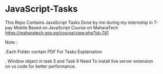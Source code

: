 # JavaScript-Tasks

This Repo Contains JavaScript Tasks Done by me during my internship in T-pay Mobile Based on JavaScript Course on MaharaTech https://maharatech.gov.eg/course/view.php?id=741

Note :

.Each Folder contain PDF For Tasks Explaination

. Window object in task 5 and Task 6 Need To install live server extension on vs code for better performance.
